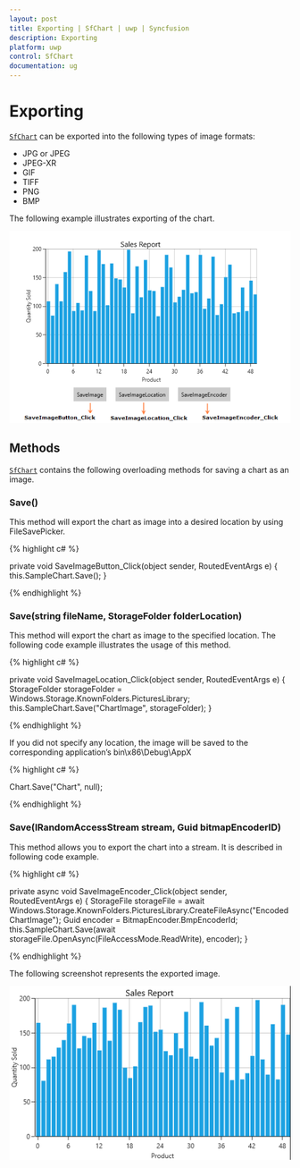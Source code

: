 ```yaml
---
layout: post
title: Exporting | SfChart | uwp | Syncfusion
description: Exporting
platform: uwp
control: SfChart
documentation: ug
---
```

# Exporting

[`SfChart`](https://help.syncfusion.com/cr/uwp/Syncfusion.UI.Xaml.Charts.SfChart.html) can be exported into the following types of image formats:

* JPG or JPEG
* JPEG-XR
* GIF
* TIFF
* PNG
* BMP

The following example illustrates exporting of the chart.

![Chart For Printing](Exporting_images/Exporting.png)

## Methods

[`SfChart`](https://help.syncfusion.com/cr/uwp/Syncfusion.UI.Xaml.Charts.SfChart.html) contains the following overloading methods for saving a chart as an image.

### Save()

This method will export the chart as image into a desired location by using FileSavePicker.

{% highlight c# %}

private void SaveImageButton_Click(object sender, RoutedEventArgs e)
{
    this.SampleChart.Save();
}

{% endhighlight %}

### Save(string fileName, StorageFolder folderLocation)

This method will export the chart as image to the specified location. The following code example illustrates the usage of this method.

{% highlight c# %}

private void SaveImageLocation_Click(object sender, RoutedEventArgs e)
{
    StorageFolder storageFolder = Windows.Storage.KnownFolders.PicturesLibrary;
    this.SampleChart.Save("ChartImage", storageFolder);
}

{% endhighlight %}

If you did not specify any location, the image will be saved to the corresponding application’s bin\x86\Debug\AppX

{% highlight c# %}

Chart.Save("Chart", null);

{% endhighlight %}

### Save(IRandomAccessStream stream, Guid bitmapEncoderID)

This method allows you to export the chart into a stream. It is described in following code example.

{% highlight c# %}

private async void SaveImageEncoder_Click(object sender, RoutedEventArgs e)
{
    StorageFile storageFile = await Windows.Storage.KnownFolders.PicturesLibrary.CreateFileAsync("EncodedChartImage");
    Guid encoder = BitmapEncoder.BmpEncoderId;
    this.SampleChart.Save(await storageFile.OpenAsync(FileAccessMode.ReadWrite), encoder);
}

{% endhighlight %}

The following screenshot represents the exported image.

![Chart Printed](Exporting_images/Exported.PNG)
